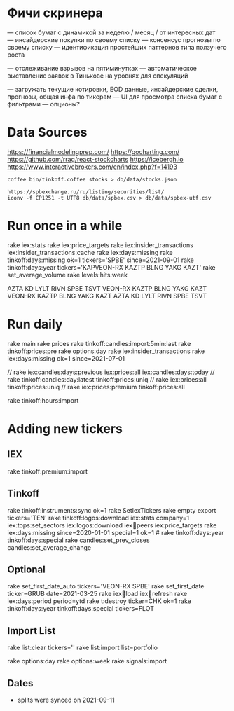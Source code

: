 # Фичи скринера
— список бумаг с динамикой за неделю / месяц / от интересных дат
— инсайдерские покупки по своему списку
— консенсус прогнозы по своему списку
— идентификация простейших паттернов типа ползучего роста

— отслеживание взрывов на пятиминутках
— автоматическое выставление заявок в Тинькове на уровнях для спекуляций

— загружать текущие котировки, EOD данные, инсайдерские сделки, прогнозы, общая инфа по тикерам
— UI для просмотра списка бумаг с фильтрами
— опционы?



# Data Sources

https://financialmodelingprep.com/
https://gocharting.com/
https://github.com/rrag/react-stockcharts
https://icebergh.io
https://www.interactivebrokers.com/en/index.php?f=14193

    coffee bin/tinkoff.coffee stocks > db/data/stocks.json

    https://spbexchange.ru/ru/listing/securities/list/
    iconv -f CP1251 -t UTF8 db/data/spbex.csv > db/data/spbex-utf.csv


# Run once in a while

rake iex:stats
rake iex:price_targets
rake iex:insider_transactions iex:insider_transactions:cache
rake iex:days:missing
rake tinkoff:days:missing ok=1 tickers='SPBE' since=2021-09-01
rake tinkoff:days:year tickers='KAPVEON-RX KAZTP BLNG YAKG KAZT'
rake set_average_volume
rake levels:hits:week

AZTA KD LYLT RIVN SPBE TSVT
VEON-RX KAZTP BLNG YAKG KAZT
VEON-RX KAZTP BLNG YAKG KAZT AZTA KD LYLT RIVN SPBE TSVT

# Run daily

rake main
rake prices
rake tinkoff:candles:import:5min:last
rake tinkoff:prices:pre
rake options:day
rake iex:insider_transactions
rake iex:days:missing ok=1 since=2021-07-01

// rake iex:candles:days:previous iex:prices:all iex:candles:days:today
// rake tinkoff:candles:day:latest tinkoff:prices:uniq
// rake iex:prices:all tinkoff:prices:uniq
// rake iex:prices:premium tinkoff:prices:all

rake tinkoff:hours:import

# Adding new tickers

## IEX
rake tinkoff:premium:import

## Tinkoff
rake tinkoff:instruments:sync ok=1
rake SetIexTickers
rake empty
export tickers='TEN'
rake tinkoff:logos:download iex:stats company=1 iex:tops:set_sectors iex:logos:download iex:symbols:peers iex:price_targets
rake iex:days:missing since=2020-01-01 special=1 ok=1 # rake tinkoff:days:year tinkoff:days:special
rake candles:set_prev_closes candles:set_average_change

## Optional
rake set_first_date_auto tickers='VEON-RX SPBE'
rake set_first_date ticker=GRUB date=2021-03-25
rake iex:symbols:load iex:symbols:refresh
rake iex:days:period period=ytd
rake t:destroy ticker=CHK ok=1
rake tinkoff:days:year tinkoff:days:special tickers=FLOT

## Import List
rake list:clear tickers=''
rake list:import list=portfolio


rake options:day
rake options:week
rake signals:import


## Dates

* splits were synced on 2021-09-11
